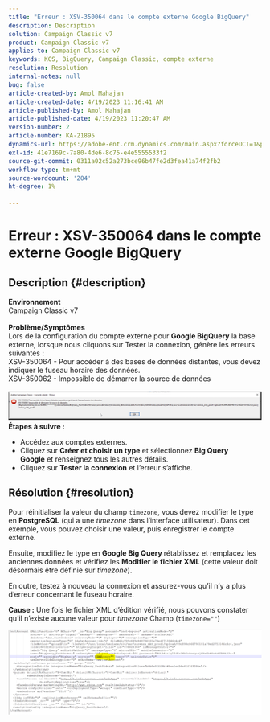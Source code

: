 ```yaml
---
title: "Erreur : XSV-350064 dans le compte externe Google BigQuery"
description: Description
solution: Campaign Classic v7
product: Campaign Classic v7
applies-to: Campaign Classic v7
keywords: KCS, BigQuery, Campaign Classic, compte externe
resolution: Resolution
internal-notes: null
bug: false
article-created-by: Amol Mahajan
article-created-date: 4/19/2023 11:16:41 AM
article-published-by: Amol Mahajan
article-published-date: 4/19/2023 11:20:47 AM
version-number: 2
article-number: KA-21895
dynamics-url: https://adobe-ent.crm.dynamics.com/main.aspx?forceUCI=1&pagetype=entityrecord&etn=knowledgearticle&id=37f452a2-a3de-ed11-a7c7-6045bd0065b6
exl-id: 41e7169c-7a80-4de6-8c75-e4e5555533f2
source-git-commit: 0311a02c52a273bce96b47fe2d3fea41a74f2fb2
workflow-type: tm+mt
source-wordcount: '204'
ht-degree: 1%

---
```


# Erreur : XSV-350064 dans le compte externe Google BigQuery

## Description {#description}

<b>Environnement</b><br>Campaign Classic v7<br> <br><b>Problème/Symptômes</b><br>Lors de la configuration du compte externe pour <b>Google BigQuery</b> la base externe, lorsque nous cliquons sur Tester la connexion, génère les erreurs suivantes :
 <br>XSV-350064 - Pour accéder à des bases de données distantes, vous devez indiquer le fuseau horaire des données.<br>XSV-350062 - Impossible de démarrer la source de données<br> <br>![](assets/___4cf452a2-a3de-ed11-a7c7-6045bd0065b6___.png)<br>
<b>Étapes à suivre :</b>

- Accédez aux comptes externes.
- Cliquez sur <b>Créer et choisir un type</b> et sélectionnez <b>Big Query Google</b> et renseignez tous les autres détails.
- Cliquez sur <b>Tester la connexion</b> et l’erreur s’affiche.



## Résolution {#resolution}


Pour réinitialiser la valeur du champ `timezone`, vous devez modifier le type en <b>PostgreSQL</b> (qui a une *timezone* dans l’interface utilisateur). Dans cet exemple, vous pouvez choisir une valeur, puis enregistrer le compte externe.

Ensuite, modifiez le type en <b>Google Big Query </b>rétablissez et remplacez les anciennes données et vérifiez les <b>Modifier le fichier XML</b> (cette valeur doit désormais être définie sur *timezone*).

En outre, testez à nouveau la connexion et assurez-vous qu’il n’y a plus d’erreur concernant le fuseau horaire.


<b>Cause :</b>
Une fois le fichier XML d’édition vérifié, nous pouvons constater qu’il n’existe aucune valeur pour *timezone* Champ (`timezone=""`)



![](assets/c4243b67-d0dd-ed11-a7c7-6045bd006c82.png)
